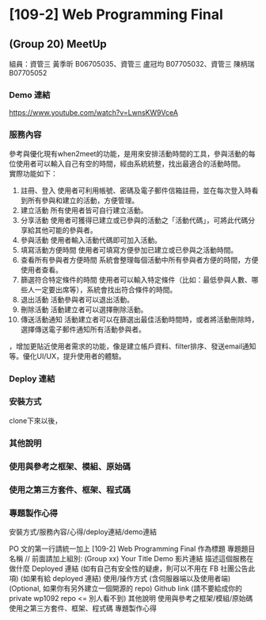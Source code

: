 # [109-2] Web Programming Final
## (Group 20) MeetUp
組員：資管三 黃季昕 B06705035、資管三 盧冠均 B07705032、資管三 陳柄瑞 B07705052

### Demo 連結
https://www.youtube.com/watch?v=LwnsKW9VceA

### 服務內容  
參考與優化現有when2meet的功能，是用來安排活動時間的工具，參與活動的每位使用者可以輸入自己有空的時間，經由系統統整，找出最適合的活動時間。  
實際功能如下：  
1. 註冊、登入
  使用者可利用帳號、密碼及電子郵件信箱註冊，並在每次登入時看到所有參與和建立的活動，方便管理。
2. 建立活動
  所有使用者皆可自行建立活動。
3. 分享活動
  使用者可獲得已建立或已參與的活動之「活動代碼」，可將此代碼分享給其他可能的參與者。
4. 參與活動
  使用者輸入活動代碼即可加入活動。
5. 填寫活動方便時間
  使用者可填寫方便參加已建立或已參與之活動時間。
6. 查看所有參與者方便時間
  系統會整理每個活動中所有參與者方便的時間，方便使用者查看。
7. 篩選符合特定條件的時間
  使用者可以輸入特定條件（比如：最低參與人數、哪些人一定要出席等），系統會找出符合條件的時間。
8. 退出活動
  活動參與者可以退出活動。
9. 刪除活動
  活動建立者可以選擇刪除活動。
10. 傳送活動通知
  活動建立者可以在篩選出最佳活動時間時，或者將活動刪除時，選擇傳送電子郵件通知所有活動參與者。

，增加更貼近使用者需求的功能，像是建立帳戶資料、filter排序、發送email通知等。優化UI/UX，提升使用者的體驗。

### Deploy 連結

### 安裝方式  
clone下來以後，

### 其他說明

### 使用與參考之框架、模組、原始碼
### 使用之第三方套件、框架、程式碼
### 專題製作心得


安裝方式/服務內容/心得/deploy連結/demo連結

PO 文的第一行請統一加上 [109-2] Web Programming Final 作為標題
專題題目名稱 // 前面請加上組別: (Group xx) Your Title
Demo 影片連結
描述這個服務在做什麼
Deployed 連結 (如有自己有安全性的疑慮，則可以不用在 FB 社團公告此項)
(如果有給 deployed 連結) 使用/操作方式 (含伺服器端以及使用者端)
(Optional, 如果你有另外建立一個開源的 repo) Github link (請不要給成你的 private wp1092 repo <= 別人看不到)
其他說明
使用與參考之框架/模組/原始碼
使用之第三方套件、框架、程式碼
專題製作心得
